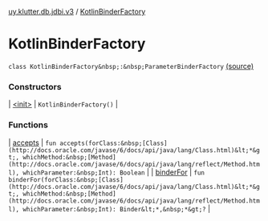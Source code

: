 [uy.klutter.db.jdbi.v3](../index.md) / [KotlinBinderFactory](.)


# KotlinBinderFactory

`class KotlinBinderFactory&nbsp;:&nbsp;ParameterBinderFactory` [(source)](https://github.com/kohesive/klutter/blob/master/db-jdbi-v3-jdk8/src/main/kotlin/uy/klutter/db/jdbi/v3/Factories.kt#L12)



### Constructors


| [&lt;init&gt;](-init-.md) | `KotlinBinderFactory()` |


### Functions


| [accepts](accepts.md) | `fun accepts(forClass:&nbsp;[Class](http://docs.oracle.com/javase/6/docs/api/java/lang/Class.html)&lt;*&gt;, whichMethod:&nbsp;[Method](http://docs.oracle.com/javase/6/docs/api/java/lang/reflect/Method.html), whichParameter:&nbsp;Int): Boolean` |
| [binderFor](binder-for.md) | `fun binderFor(forClass:&nbsp;[Class](http://docs.oracle.com/javase/6/docs/api/java/lang/Class.html)&lt;*&gt;, whichMethod:&nbsp;[Method](http://docs.oracle.com/javase/6/docs/api/java/lang/reflect/Method.html), whichParameter:&nbsp;Int): Binder&lt;*,&nbsp;*&gt;?` |


